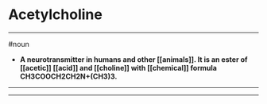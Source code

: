 # Acetylcholine
---
#noun
- **A neurotransmitter in humans and other [[animals]]. It is an ester of [[acetic]] [[acid]] and [[choline]] with [[chemical]] formula CH3COOCH2CH2N+(CH3)3.**
---
---
